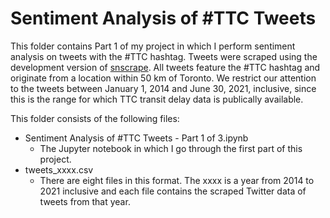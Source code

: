 # Sentiment Analysis of #TTC Tweets
This folder contains Part 1 of my project in which I perform sentiment analysis on tweets with the #TTC hashtag. Tweets were scraped using the development version of [snscrape](https://github.com/JustAnotherArchivist/snscrape). All tweets feature the #TTC hashtag and originate from a location within 50 km of Toronto. We restrict our attention to the tweets between January 1, 2014 and June 30, 2021, inclusive, since this is the range for which TTC transit delay data is publically available.

This folder consists of the following files:

* Sentiment Analysis of #TTC Tweets - Part 1 of 3.ipynb
  * The Jupyter notebook in which I go through the first part of this project.
* tweets_xxxx.csv
  * There are eight files in this format. The xxxx is a year from 2014 to 2021 inclusive and each file contains the scraped Twitter data of tweets from that year.
